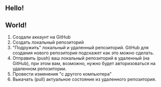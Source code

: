  ## Hello!
 
 ## World!

1. Создали аккаунт на GitHub
2. Создать локальный репозиторий
3. "Подружить" локальный и удаленный репозиторий. GitHub для создания нового репозитория подскажет как это можно сделать.
4. Отправить (push) ваш локальный репозиторий в удаленный (на GitHub), при этом вам, возможно, нужно будет авторизоваться на удаленном репозитории.
5. Провести изменения "с другого компьютера"
6. Выкачать (pull) актуальное состояние из удаленного репозитория. 